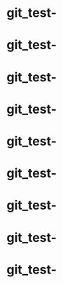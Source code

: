 # git_test-
# git_test-
# git_test-
# git_test-
# git_test-
# git_test-
# git_test-
# git_test-
# git_test-

